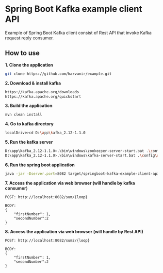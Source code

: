 # Spring Boot Kafka example client API
Example of Spring Boot Kafka client consist of Rest API that invoke Kafka request reply consumer. 

## How to use
**1. Clone the application**

```bash
git clone https://github.com/harvanir/example.git
```

**2. Download & install kafka**

```bash
https://kafka.apache.org/downloads
https://kafka.apache.org/quickstart
```

**3. Build the application**

```bash
mvn clean install
```

**4. Go to kafka directory**

```bash
localDrive>cd D:\app\kafka_2.12-1.1.0
```

**5. Run the kafka server**

```bash
D:\app\kafka_2.12-1.1.0>.\bin\windows\zookeeper-server-start.bat .\config\zookeeper.properties
D:\app\kafka_2.12-1.1.0>.\bin\windows\kafka-server-start.bat .\config\server.properties
```

**6. Run the spring boot application**

```bash
java -jar -Dserver.port=8082 target/springboot-kafka-example-client-api-0.0.1-SNAPSHOT-exec.jar
```

**7. Access the application via web browser (will handle by kafka consumer)**

```
POST: http://localhost:8082/sum/{loop}

BODY:
{
	"firstNumber": 1,
	"secondNumber":2
}
```

**8. Access the application via web browser (will handle by Rest API)**

```
POST: http://localhost:8082/sum2/{loop}

BODY:
{
	"firstNumber": 1,
	"secondNumber":2
}
```